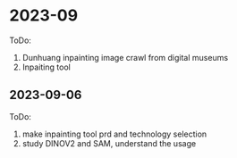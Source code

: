 # 2023-09
ToDo:  
1. Dunhuang inpainting image crawl from digital museums
1. Inpaiting tool
## 2023-09-06
ToDo:
1. make inpainting tool prd and technology selection
1. study DINOV2 and SAM, understand the usage